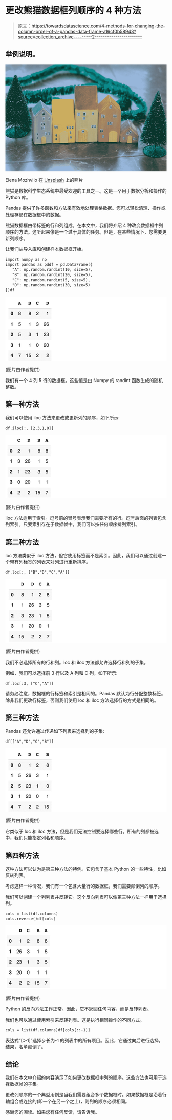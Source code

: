 # 更改熊猫数据框列顺序的 4 种方法

> 原文：<https://towardsdatascience.com/4-methods-for-changing-the-column-order-of-a-pandas-data-frame-a16cf0b58943?source=collection_archive---------2----------------------->

## 举例说明。

![](img/6cf8f0f9f9a3064bcf3fe04244af703c.png)

Elena Mozhvilo 在 [Unsplash](https://unsplash.com/s/photos/arrange?utm_source=unsplash&utm_medium=referral&utm_content=creditCopyText) 上的照片

熊猫是数据科学生态系统中最受欢迎的工具之一。这是一个用于数据分析和操作的 Python 库。

Pandas 提供了许多函数和方法来有效地处理表格数据。您可以轻松清理、操作或处理存储在数据框中的数据。

熊猫数据框由带标签的行和列组成。在本文中，我们将介绍 4 种改变数据框中列顺序的方法。这听起来像是一个过于具体的任务。但是，在某些情况下，您需要更新列顺序。

让我们从导入库和创建样本数据框开始。

```
import numpy as np
import pandas as pddf = pd.DataFrame({
   "A": np.random.randint(10, size=5),
   "B": np.random.randint(20, size=5),
   "C": np.random.randint(5, size=5),
   "D": np.random.randint(30, size=5)
})df
```

![](img/55a3146c2cf725fa372b56662521d96b.png)

(图片由作者提供)

我们有一个 4 列 5 行的数据框。这些值是由 Numpy 的 randint 函数生成的随机整数。

## 第一种方法

我们可以使用 iloc 方法来更改或更新列的顺序，如下所示:

```
df.iloc[:, [2,3,1,0]]
```

![](img/a4260546839b305986c473f33ae539c7.png)

(图片由作者提供)

iloc 方法适用于索引。逗号前的冒号表示我们需要所有的行。逗号后面的列表包含列索引。只要索引存在于数据帧中，我们可以按任何顺序排列索引。

## 第二种方法

loc 方法类似于 iloc 方法，但它使用标签而不是索引。因此，我们可以通过创建一个带有列标签的列表来对列进行重新排序。

```
df.loc[:, ["B","D","C","A"]]
```

![](img/47860f2125c014ce32bf6188f4954bcf.png)

(图片由作者提供)

我们不必选择所有的行和列。loc 和 iloc 方法都允许选择行和列的子集。

例如，我们可以选择前 3 行以及 A 列和 C 列，如下所示:

```
df.loc[:3, ["C","A"]]
```

请务必注意，数据框的行标签和索引是相同的。Pandas 默认为行分配整数标签。除非我们更改行标签，否则我们使用 loc 和 iloc 方法选择行的方式是相同的。

## 第三种方法

Pandas 还允许通过传递如下列表来选择列的子集:

```
df[["A","D","C","B"]]
```

![](img/7f01db7348dc1f070b2fe54f4cb3ad8c.png)

(图片由作者提供)

它类似于 loc 和 iloc 方法，但是我们无法控制要选择哪些行。所有的列都被选中，我们只能指定列名和顺序。

## 第四种方法

这种方法可以认为是第三种方法的特例。它包含了基本 Python 的一些特性，比如反转列表。

考虑这样一种情况，我们有一个包含大量行的数据框，我们需要颠倒列的顺序。

我们可以创建一个列列表并反转它。这个反向列表可以像第三种方法一样用于选择列。

```
cols = list(df.columns)
cols.reverse()df[cols]
```

![](img/feae52c9aeabbf16a3757c23341b882a.png)

(图片由作者提供)

Python 的反向方法工作正常。因此，它不返回任何内容，而是反转列表。

我们也可以通过使用索引来反转列表。这是执行相同操作的不同方式。

```
cols = list(df.columns)df[cols[::-1]]
```

表达式“[::-1]”选择步长为-1 的列表中的所有项目。因此，它通过向后进行选择。结果，名单颠倒了。

## 结论

我们在本文中介绍的内容演示了如何更改数据框中列的顺序。这些方法也可用于选择数据帧的子集。

更改列顺序的一个典型用例是当我们需要组合多个数据框时。如果数据框是沿着行轴组合或连接的(即一个在另一个之上)，则列的顺序必须相同。

感谢您的阅读。如果您有任何反馈，请告诉我。